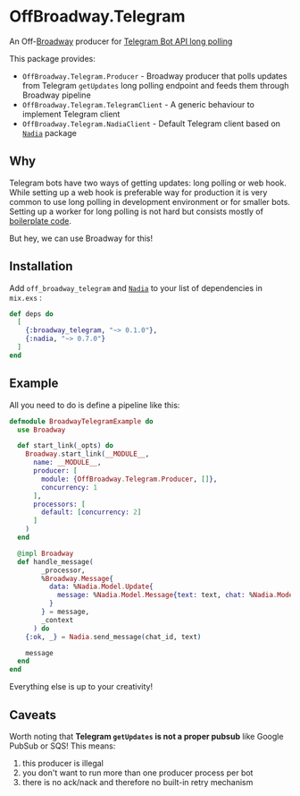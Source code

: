 # OffBroadway.Telegram

An Off-[Broadway](https://github.com/dashbitco/broadway) producer for [Telegram Bot API long polling](https://core.telegram.org/bots)

This package provides:

  * `OffBroadway.Telegram.Producer` - Broadway producer that polls updates from Telegram `getUpdates` long polling endpoint and feeds them through Broadway pipeline
  * `OffBroadway.Telegram.TelegramClient` - A generic behaviour to implement Telegram client
  * `OffBroadway.Telegram.NadiaClient` - Default Telegram client based on [`Nadia`](https://github.com/zhyu/nadia) package

## Why

Telegram bots have two ways of getting updates: long polling or web hook. While setting up a web hook is preferable way for production it is very common to use long polling in development environment or for smaller bots. Setting up a worker for long polling is not hard but consists mostly of [boilerplate code](https://github.com/lubien/elixir-telegram-bot-boilerplate/blob/master/lib/app/poller.ex).

But hey, we can use Broadway for this!

## Installation

Add `off_broadway_telegram` and [`Nadia`](https://github.com/zhyu/nadia) to your list of dependencies in `mix.exs` :

```elixir
def deps do
  [
    {:broadway_telegram, "~> 0.1.0"},
    {:nadia, "~> 0.7.0"}
  ]
end
```

## Example

All you need to do is define a pipeline like this:

```elixir
defmodule BroadwayTelegramExample do
  use Broadway

  def start_link(_opts) do
    Broadway.start_link(__MODULE__,
      name: __MODULE__,
      producer: [
        module: {OffBroadway.Telegram.Producer, []},
        concurrency: 1
      ],
      processors: [
        default: [concurrency: 2]
      ]
    )
  end

  @impl Broadway
  def handle_message(
        _processor,
        %Broadway.Message{
          data: %Nadia.Model.Update{
            message: %Nadia.Model.Message{text: text, chat: %Nadia.Model.Chat{id: chat_id}}
          }
        } = message,
        _context
      ) do
    {:ok, _} = Nadia.send_message(chat_id, text)

    message
  end
end
```

Everything else is up to your creativity!

## Caveats

Worth noting that **Telegram `getUpdates` is not a proper pubsub** like Google PubSub or SQS! This means:

  1. this producer is illegal
  2. you don't want to run more than one producer process per bot
  3. there is no ack/nack and therefore no built-in retry mechanism
